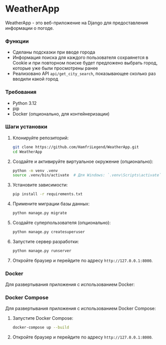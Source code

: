 # WeatherApp

WeatherApp - это веб-приложение на Django для предоставления информации о погоде.
### Функции
- Сделаны подсказки при вводе города
- Информация поиска для каждого пользователя сохраянется в Cookie и при повторном поиске будет предложено выбрать город, которые уже были просмотрены ранее
- Реализовано API `api/get_city_search`, показывающее сколько раз вводили какой город
### Требования

- Python 3.12
- pip
- Docker (опционально, для контейнеризации)

### Шаги установки

1. Клонируйте репозиторий:

    ```bash
    git clone https://github.com/HamfriLegend/WeatherApp.git
    cd WeatherApp
    ```

2. Создайте и активируйте виртуальное окружение (опционально):

    ```bash
    python -m venv .venv
    source .venv/bin/activate  # Для Windows: `.venv\Scripts\activate`
    ```

3. Установите зависимости:

    ```bash
    pip install -r requirements.txt
    ```

4. Примените миграции базы данных:

    ```bash
    python manage.py migrate
    ```

5. Создайте суперпользователя (опционально):

    ```bash
    python manage.py createsuperuser
    ```

6. Запустите сервер разработки:

    ```bash
    python manage.py runserver
    ```

7. Откройте браузер и перейдите по адресу `http://127.0.0.1:8000`.

### Docker

Для развертывания приложения с использованием Docker:

### Docker Compose

Для развертывания приложения с использованием Docker Compose:

1. Запустите Docker Compose:

    ```bash
    docker-compose up --build
    ```

2. Откройте браузер и перейдите по адресу `http://127.0.0.1:8000`.
